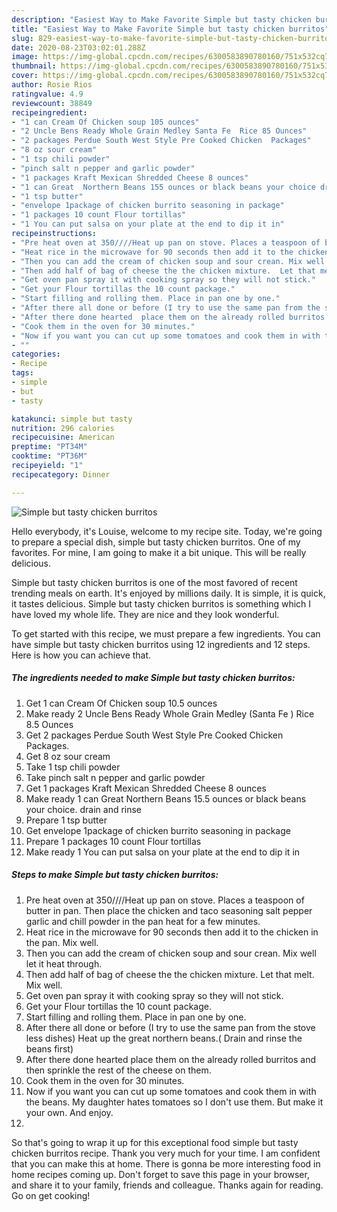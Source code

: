 ```yaml
---
description: "Easiest Way to Make Favorite Simple but tasty chicken burritos"
title: "Easiest Way to Make Favorite Simple but tasty chicken burritos"
slug: 829-easiest-way-to-make-favorite-simple-but-tasty-chicken-burritos
date: 2020-08-23T03:02:01.288Z
image: https://img-global.cpcdn.com/recipes/6300583890780160/751x532cq70/simple-but-tasty-chicken-burritos-recipe-main-photo.jpg
thumbnail: https://img-global.cpcdn.com/recipes/6300583890780160/751x532cq70/simple-but-tasty-chicken-burritos-recipe-main-photo.jpg
cover: https://img-global.cpcdn.com/recipes/6300583890780160/751x532cq70/simple-but-tasty-chicken-burritos-recipe-main-photo.jpg
author: Rosie Rios
ratingvalue: 4.9
reviewcount: 38849
recipeingredient:
- "1 can Cream Of Chicken soup 105 ounces"
- "2 Uncle Bens Ready Whole Grain Medley Santa Fe  Rice 85 Ounces"
- "2 packages Perdue South West Style Pre Cooked Chicken  Packages"
- "8 oz sour cream"
- "1 tsp chili powder"
- "pinch salt n pepper and garlic powder"
- "1 packages Kraft Mexican Shredded Cheese 8 ounces"
- "1 can Great  Northern Beans 155 ounces or black beans your choice drain and rinse"
- "1 tsp butter"
- "envelope 1package of chicken burrito seasoning in package"
- "1 packages 10 count Flour tortillas"
- "1 You can put salsa on your plate at the end to dip it in"
recipeinstructions:
- "Pre heat oven at 350////Heat up pan on stove. Places a teaspoon of butter in pan. Then place the chicken and taco seasoning salt pepper garlic and chill powder in the pan heat for a few minutes."
- "Heat rice in the microwave for 90 seconds then add it to the chicken in the pan. Mix well."
- "Then you can add the cream of chicken soup and sour crean. Mix well let it heat through."
- "Then add half of bag of cheese the the chicken mixture.  Let that melt. Mix well."
- "Get oven pan spray it with cooking spray so they will not stick."
- "Get your Flour tortillas the 10 count package."
- "Start filling and rolling them. Place in pan one by one."
- "After there all done or before (I try to use the same pan from the stove less dishes) Heat up the great  northern beans.( Drain and rinse the beans first)"
- "After there done hearted  place them on the already rolled burritos and then sprinkle the rest of the cheese on them."
- "Cook them in the oven for 30 minutes."
- "Now if you want you can cut up some tomatoes and cook them in with the beans. My daughter hates tomatoes so I don&#39;t use them. But make it your own. And enjoy."
- ""
categories:
- Recipe
tags:
- simple
- but
- tasty

katakunci: simple but tasty 
nutrition: 296 calories
recipecuisine: American
preptime: "PT34M"
cooktime: "PT36M"
recipeyield: "1"
recipecategory: Dinner

---
```



![Simple but tasty chicken burritos](https://img-global.cpcdn.com/recipes/6300583890780160/751x532cq70/simple-but-tasty-chicken-burritos-recipe-main-photo.jpg)

Hello everybody, it's Louise, welcome to my recipe site. Today, we're going to prepare a special dish, simple but tasty chicken burritos. One of my favorites. For mine, I am going to make it a bit unique. This will be really delicious.

Simple but tasty chicken burritos is one of the most favored of recent trending meals on earth. It's enjoyed by millions daily. It is simple, it is quick, it tastes delicious. Simple but tasty chicken burritos is something which I have loved my whole life. They are nice and they look wonderful.




To get started with this recipe, we must prepare a few ingredients. You can have simple but tasty chicken burritos using 12 ingredients and 12 steps. Here is how you can achieve that.

<!--inarticleads1-->

##### The ingredients needed to make Simple but tasty chicken burritos:

1. Get 1 can Cream Of Chicken soup 10.5 ounces
1. Make ready 2 Uncle Bens Ready Whole Grain Medley (Santa Fe ) Rice 8.5 Ounces
1. Get 2 packages Perdue South West Style Pre Cooked Chicken  Packages.
1. Get 8 oz sour cream
1. Take 1 tsp chili powder
1. Take pinch salt n pepper and garlic powder
1. Get 1 packages Kraft Mexican Shredded Cheese 8 ounces
1. Make ready 1 can Great  Northern Beans 15.5 ounces or black beans your choice. drain and rinse
1. Prepare 1 tsp butter
1. Get envelope 1package of chicken burrito seasoning in package
1. Prepare 1 packages 10 count Flour tortillas
1. Make ready 1 You can put salsa on your plate at the end to dip it in




<!--inarticleads2-->

##### Steps to make Simple but tasty chicken burritos:

1. Pre heat oven at 350////Heat up pan on stove. Places a teaspoon of butter in pan. Then place the chicken and taco seasoning salt pepper garlic and chill powder in the pan heat for a few minutes.
1. Heat rice in the microwave for 90 seconds then add it to the chicken in the pan. Mix well.
1. Then you can add the cream of chicken soup and sour crean. Mix well let it heat through.
1. Then add half of bag of cheese the the chicken mixture.  Let that melt. Mix well.
1. Get oven pan spray it with cooking spray so they will not stick.
1. Get your Flour tortillas the 10 count package.
1. Start filling and rolling them. Place in pan one by one.
1. After there all done or before (I try to use the same pan from the stove less dishes) Heat up the great  northern beans.( Drain and rinse the beans first)
1. After there done hearted  place them on the already rolled burritos and then sprinkle the rest of the cheese on them.
1. Cook them in the oven for 30 minutes.
1. Now if you want you can cut up some tomatoes and cook them in with the beans. My daughter hates tomatoes so I don&#39;t use them. But make it your own. And enjoy.
1. 




So that's going to wrap it up for this exceptional food simple but tasty chicken burritos recipe. Thank you very much for your time. I am confident that you can make this at home. There is gonna be more interesting food in home recipes coming up. Don't forget to save this page in your browser, and share it to your family, friends and colleague. Thanks again for reading. Go on get cooking!

